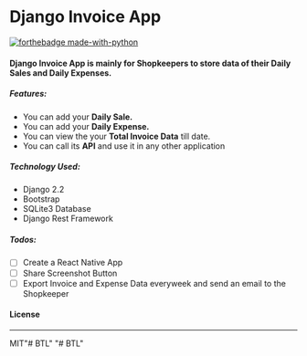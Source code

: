 # Django Invoice App

[![forthebadge made-with-python](http://ForTheBadge.com/images/badges/made-with-python.svg)](https://www.python.org/)

#### Django Invoice App is mainly for Shopkeepers to store data of their Daily Sales and Daily Expenses.

##### Features:
  - You can add your **Daily Sale.**
  - You can add your **Daily Expense.**
  - You can view the your **Total Invoice Data** till date.
  - You can call its **API** and use it in any other application

##### Technology Used:
  - Django 2.2
  - Bootstrap
  - SQLite3 Database
  - Django Rest Framework
 
##### Todos:

- [ ] Create a React Native App
- [ ] Share Screenshot Button
- [ ] Export Invoice and Expense Data everyweek and send an email to the Shopkeeper

#### License
----
MIT"# BTL" 
"# BTL" 

